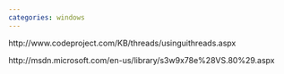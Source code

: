 ```yaml
---
categories: windows
---
```

<p>http://www.codeproject.com/KB/threads/usinguithreads.aspx</p><p>http://msdn.microsoft.com/en-us/library/s3w9x78e%28VS.80%29.aspx&nbsp;</p>
